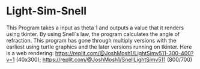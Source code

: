 # Light-Sim-Snell
This Program takes a input as theta 1 and outputs a value that it renders using tkinter. By using Snell´s law, the program calculates the angle of refraction. This program has gone through multiply versions with the earliest using turtle graphics and the later versions running on tkinter.
Here is a web rendering: https://replit.com/@JoshMosh1/LightSimv511-300-400?v=1 (40x300); https://replit.com/@JoshMosh1/SnellLightSimv511 (800/700)

